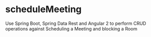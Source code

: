 # scheduleMeeting
Use Spring Boot, Spring Data Rest and Angular 2 to perform CRUD operations against Scheduling a Meeting and blocking a Room
